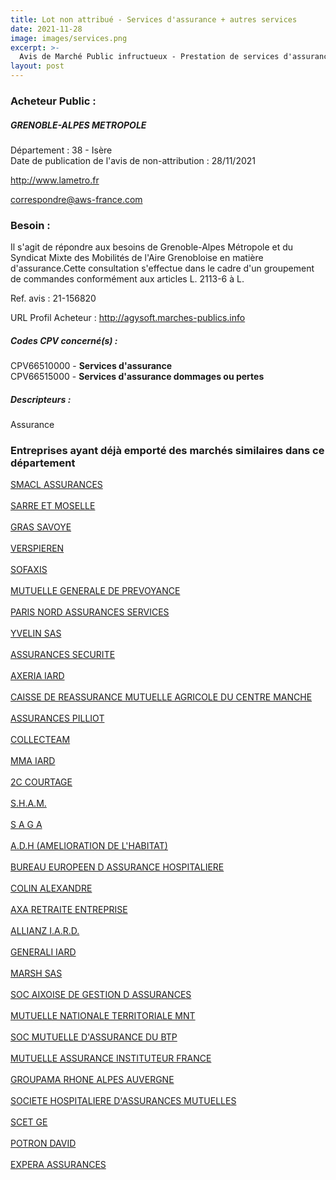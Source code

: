 ```yaml
---
title: Lot non attribué - Services d'assurance + autres services
date: 2021-11-28
image: images/services.png
excerpt: >-
  Avis de Marché Public infructueux - Prestation de services d'assurance
layout: post
---
```


### Acheteur Public :
##### GRENOBLE-ALPES METROPOLE
Département : 38 - Isère<br/>
Date de publication de l'avis de non-attribution : 28/11/2021


http://www.lametro.fr

correspondre@aws-france.com


### Besoin :

Il s'agit de répondre aux besoins de Grenoble-Alpes Métropole et du Syndicat Mixte des Mobilités de l'Aire Grenobloise en matière d'assurance.Cette consultation s'effectue dans le cadre d'un groupement de commandes conformément aux articles L. 2113-6 à L.

Ref. avis : 21-156820

URL Profil Acheteur : http://agysoft.marches-publics.info

##### Codes CPV concerné(s) :
CPV66510000 - **Services d'assurance** <br/>
CPV66515000 - **Services d'assurance dommages ou pertes** <br/>

##### Descripteurs :
Assurance <br/>

### Entreprises ayant déjà emporté des marchés similaires dans ce département
<a href="/entreprise-544/siren-301309605">SMACL ASSURANCES</a><br/><br/>
<a href="/entreprise-544/siren-301573143">SARRE ET MOSELLE</a><br/><br/>
<a href="/entreprise-545/siren-311248637">GRAS SAVOYE</a><br/><br/>
<a href="/entreprise-546/siren-321502049">VERSPIEREN</a><br/><br/>
<a href="/entreprise-548/siren-335171096">SOFAXIS</a><br/><br/>
<a href="/entreprise-548/siren-337682660">MUTUELLE GENERALE DE PREVOYANCE</a><br/><br/>
<a href="/entreprise-549/siren-341539815">PARIS NORD ASSURANCES SERVICES</a><br/><br/>
<a href="/entreprise-550/siren-349499558">YVELIN SAS</a><br/><br/>
<a href="/entreprise-550/siren-350171831">ASSURANCES SECURITE</a><br/><br/>
<a href="/entreprise-551/siren-352893200">AXERIA IARD</a><br/><br/>
<a href="/entreprise-552/siren-383853801">CAISSE DE REASSURANCE MUTUELLE AGRICOLE DU CENTRE MANCHE</a><br/><br/>
<a href="/entreprise-558/siren-422060236">ASSURANCES PILLIOT</a><br/><br/>
<a href="/entreprise-558/siren-422092817">COLLECTEAM</a><br/><br/>
<a href="/entreprise-561/siren-440048882">MMA IARD</a><br/><br/>
<a href="/entreprise-561/siren-443176359">2C COURTAGE</a><br/><br/>
<a href="/entreprise-563/siren-451467294">S.H.A.M.</a><br/><br/>
<a href="/entreprise-563/siren-454079195">S A G A</a><br/><br/>
<a href="/entreprise-564/siren-480999036">A.D.H (AMELIORATION DE L'HABITAT)</a><br/><br/>
<a href="/entreprise-569/siren-513348524">BUREAU EUROPEEN D ASSURANCE HOSPITALIERE</a><br/><br/>
<a href="/entreprise-570/siren-520638214">COLIN ALEXANDRE</a><br/><br/>
<a href="/entreprise-572/siren-534107255">AXA RETRAITE ENTREPRISE</a><br/><br/>
<a href="/entreprise-572/siren-542110291">ALLIANZ I.A.R.D.</a><br/><br/>
<a href="/entreprise-572/siren-552062663">GENERALI IARD</a><br/><br/>
<a href="/entreprise-572/siren-572174415">MARSH SAS</a><br/><br/>
<a href="/entreprise-573/siren-581620234">SOC AIXOISE DE GESTION D ASSURANCES</a><br/><br/>
<a href="/entreprise-574/siren-775678584">MUTUELLE NATIONALE TERRITORIALE MNT</a><br/><br/>
<a href="/entreprise-574/siren-775684764">SOC MUTUELLE D'ASSURANCE DU BTP</a><br/><br/>
<a href="/entreprise-574/siren-775709702">MUTUELLE ASSURANCE INSTITUTEUR FRANCE</a><br/><br/>
<a href="/entreprise-575/siren-779838366">GROUPAMA RHONE ALPES AUVERGNE</a><br/><br/>
<a href="/entreprise-575/siren-779860881">SOCIETE HOSPITALIERE D'ASSURANCES MUTUELLES</a><br/><br/>
<a href="/entreprise-575/siren-791738800">SCET GE</a><br/><br/>
<a href="/entreprise-577/siren-808728687">POTRON DAVID</a><br/><br/>
<a href="/entreprise-579/siren-823794763">EXPERA ASSURANCES</a><br/><br/>
